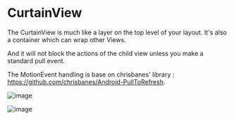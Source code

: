CurtainView
===========

The CurtainView is much like a layer on the top level of your layout. It's also a container which can wrap other Views.

And it will not block the actions of the child view unless you make a standard pull event.

The MotionEvent handling is base on chrisbanes' library : https://github.com/chrisbanes/Android-PullToRefresh.

![image](https://github.com/aicaprio/CurtainView/blob/master/preview/p1.gif)   

![image](https://github.com/aicaprio/CurtainView/blob/master/preview/p2.gif)
